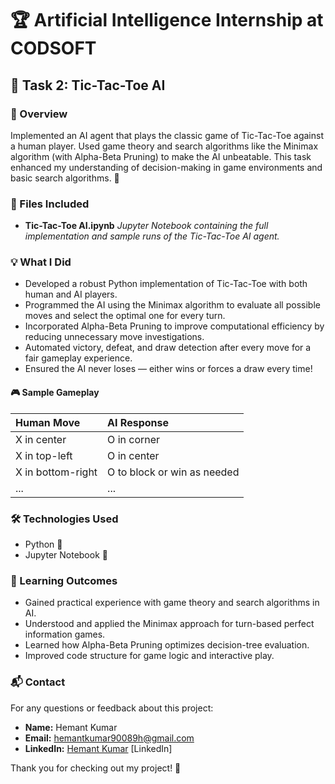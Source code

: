 # 🏆 Artificial Intelligence Internship at CODSOFT

## 🤖 Task 2: Tic-Tac-Toe AI

### 📝 Overview

Implemented an AI agent that plays the classic game of Tic-Tac-Toe against a human player. Used game theory and search algorithms like the Minimax algorithm (with Alpha-Beta Pruning) to make the AI unbeatable. This task enhanced my understanding of decision-making in game environments and basic search algorithms. 🎲

### 📎 Files Included

- **Tic-Tac-Toe AI.ipynb**
*Jupyter Notebook containing the full implementation and sample runs of the Tic-Tac-Toe AI agent.*


### 💡 What I Did

- Developed a robust Python implementation of Tic-Tac-Toe with both human and AI players.
- Programmed the AI using the Minimax algorithm to evaluate all possible moves and select the optimal one for every turn.
- Incorporated Alpha-Beta Pruning to improve computational efficiency by reducing unnecessary move investigations.
- Automated victory, defeat, and draw detection after every move for a fair gameplay experience.
- Ensured the AI never loses — either wins or forces a draw every time!


#### 🎮 Sample Gameplay

| Human Move | AI Response |
| :-- | :-- |
| X in center | O in corner |
| X in top-left | O in center |
| X in bottom-right | O to block or win as needed |
| ... | ... |

### 🛠️ Technologies Used

- Python 🐍
- Jupyter Notebook 📓


### 🎯 Learning Outcomes

- Gained practical experience with game theory and search algorithms in AI.
- Understood and applied the Minimax approach for turn-based perfect information games.
- Learned how Alpha-Beta Pruning optimizes decision-tree evaluation.
- Improved code structure for game logic and interactive play.


### 📬 Contact

For any questions or feedback about this project:

- **Name:** Hemant Kumar
- **Email:** hemantkumar90089h@gmail.com
- **LinkedIn:** [Hemant Kumar](https://www.linkedin.com/in/hemant-kumar-171472210?utm_source=share&utm_campaign=share_via&utm_content=profile&utm_medium=android_app) [LinkedIn]

Thank you for checking out my project! 🚀

<div style="text-align: center"></div>

[^1]: README-1.md

[^2]: image.jpg

